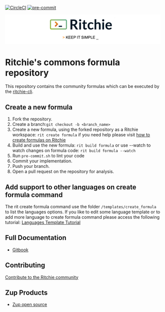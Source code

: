 <!-- markdownlint-disable MD041 MD033 -->
[![CircleCI](https://circleci.com/gh/ZupIT/ritchie-formulas/tree/ritchie-2.0.0.svg?style=shield)](https://circleci.com/gh/ZupIT/ritchie-formulas)
[![pre-commit](https://img.shields.io/badge/pre--commit-enabled-brightgreen?logo=pre-commit&logoColor=white)](https://github.com/pre-commit/pre-commit)

<img class="special-img-class" src="/docs/img/ritchie-banner.png" />

# Ritchie's commons formula repository

This repository contains the community formulas which can be executed by the [ritchie-cli](https://github.com/ZupIT/ritchie-cli).

## Create a new formula

1. Fork the repository.
1. Create a branch:`git checkout -b <branch_name>`
1. Create a new formula, using the
 forked repository as a Ritchie workspace: `rit create formula`
 if you need help please visit [how to create formulas on Ritchie](https://docs.ritchiecli.io/getting-started/creating-formulas)
1. Build and use the new formula: `rit build formula`
 or use --watch to watch changes on formula code: `rit build formula --watch`
1. Run `pre-commit.sh` to lint your code
1. Commit your implementation.
1. Push your branch.
1. Open a pull request on the repository for analysis.

## Add support to other languages on create formula command

The rit create formula command use the folder `/templates/create_formula`
to list the languages options. If you like to edit some language template
or to add more language to create formula command please access
the following tutorial:
[Languages Template Tutorial](https://github.com/ZupIT/ritchie-formulas/tree/ritchie-2.0.0/templates/create_formula)

## Full Documentation

- [Gitbook](https://docs.ritchiecli.io)

## Contributing

[Contribute to the Ritchie community](https://github.com/ZupIT/ritchie-cli/blob/master/CONTRIBUTING.md)

## Zup Products

- [Zup open source](https://opensource.zup.com.br)
